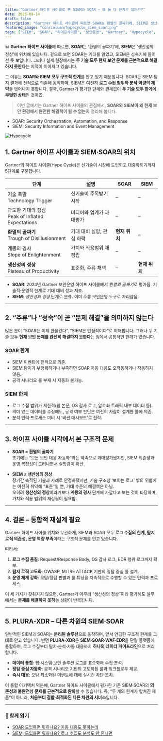 ```yaml
---
title: "Gartner 하이프 사이클로 본 SIEM과 SOAR – 왜 둘 다 한계가 있는가?"
date: 2025-08-14
draft: false
description: "Gartner 하이프 사이클에 따르면 SOAR는 환멸의 골짜기에, SIEM은 생산성의 정상에 있지만, 두 기술 모두 현재 보안 문제를 해결하기엔 구조적 한계가 있습니다."
featured_image: "cdn/column/hypecycle_siem_soar.png"
tags: ["SIEM", "SOAR", "하이프사이클", "보안운영", "Gartner", "Hypecycle", "Security", "PLURA-XDR"]
---
```


📊 **Gartner 하이프 사이클**에 따르면, **SOAR**는 ‘환멸의 골짜기’에, **SIEM**은 ‘생산성의 정상’에 위치해 있습니다.
겉으로 보면 SOAR는 기대를 잃었고, SIEM은 성숙기에 들어선 듯 보입니다.
그러나 실제 현장에서는 **두 기술 모두 현재 보안 문제를 근본적으로 해결하지 못한다**는 지적이 이어지고 있습니다.

그 이유는 **SOAR와 SIEM 모두 구조적 한계**를 안고 있기 때문입니다.
SOAR는 SIEM 탐지 결과에 전적으로 의존해 동작하며, SIEM은 여전히 **로그 수집 범위와 분석 역량의 제약**을 벗어나지 못합니다.
결국, Gartner가 평가한 단계와 관계없이 **두 기술 모두 한계에 부딪힌 상태**인 것이죠.

> 이번 글에서는 Gartner 하이프 사이클의 관점에서,
> **SOAR와 SIEM이 왜 현재 보안 환경에서 완전한 해결책이 될 수 없는지** 정리해 봅니다.

* SOAR: Security Orchestration, Automation, and Response
* SIEM: Security Information and Event Management

<!--more-->
![Hypecycle](https://blog.plura.io/cdn/column/hypecycle_siem_soar.png)

## 1. Gartner 하이프 사이클과 SIEM·SOAR의 위치

Gartner의 하이프 사이클(Hype Cycle)은 신기술이 시장에 도입되고 대중화되기까지 5단계로 구분합니다.

| 단계                                            | 설명              | SOAR      | SIEM      |
| --------------------------------------------- | --------------- | --------- | --------- |
| 기술 촉발 <br> Technology Trigger                 | 신기술이 주목받기 시작    | –         | –         |
| 과도한 기대의 정점 <br> Peak of Inflated Expectations | 미디어와 업계가 과대평가   | –         | –         |
| **환멸의 골짜기** <br> Trough of Disillusionment    | 기대 대비 실망, 관심 하락 | **현재 위치** | –         |
| 계몽의 경사 <br> Slope of Enlightenment            | 가치와 적용범위 재정립    | –         | –         |
| **생산성의 정상** <br> Plateau of Productivity      | 표준화, 주류 채택      | –         | **현재 위치** |

- **SOAR**: 2024년 Gartner 보안운영 하이프 사이클에서 *환멸의 골짜기*로 평가됨. 기술적·운영적 한계로 기대 대비 성과 저조.
- **SIEM**: *생산성의 정상* 단계로 분류. 이미 주류 보안운영 도구로 자리잡음.

---

## 2. “주류”나 “성숙”이 곧 “문제 해결”을 의미하지 않는다

많은 분이 “SOAR는 이제 한물갔다”, “SIEM은 안정적이다”로 이해합니다. 그러나 두 기술 모두 **현재 보안 문제를 완전히 해결하지 못한다**는 점에서 공통적인 한계가 있습니다.

### SOAR 한계
- SIEM 이벤트에 전적으로 의존.
- SIEM 탐지가 부정확하거나 부족하면 SOAR 자동 대응도 오작동하거나 작동하지 않음.
- 공격 시나리오 룰 부재 시 자동화 불가능.

### SIEM 한계
- 로그 수집 범위가 제한적(웹 본문, OS 감사 로그, 암호화 트래픽 내부 데이터 등).
- 의미 있는 데이터를 수집해도, 공격 여부 판단은 여전히 사람이 설계한 룰에 의존.
- 분석 인력·프로세스 미비 시 ‘비싼 대시보드’로 전락.

---

## 3. 하이프 사이클 시각에서 본 구조적 문제

- **SOAR = 환멸의 골짜기**  
  초기에는 “모든 보안 대응 자동화”라는 약속으로 과대평가됐지만, SIEM 의존성과 운영 복잡성이 드러나면서 실망감이 확산.
* **SIEM ≠ 생산성의 정상**  
  장기간 축적된 기술과 사례로 안정화됐지만, 기술 구조상 ‘보이는 로그’ 밖의 위협에는 여전히 취약해 “표준”일 뿐, 기대 수준의 해결책은 아님.  
  오히려 **생산성의 정상**이라기보다 **계몽의 경사** 단계에 가깝다고 보는 것이 타당하며, 가치와 적용 범위의 재정립이 필요함.

---

## 4. 결론 – 통합적 재설계 필요

Gartner 하이프 사이클 위치와 무관하게, SIEM과 SOAR 모두 **로그 수집의 한계, 탐지 로직 의존성, 운영 역량 부족**이라는 구조적 문제를 안고 있습니다.

따라서:
1. **로그 수집 품질**: Request/Response Body, OS 감사 로그, EDR 행위 로그까지 확보.
2. **탐지 로직 고도화**: OWASP, MITRE ATT&CK 기반의 정탐 중심 룰 설계.
3. **운영 체계 강화**: 오탐/정탐 판별과 룰 튜닝을 지속적으로 수행할 수 있는 인력과 프로세스.

이 세 가지가 갖춰지지 않으면, Gartner가 아무리 “생산성의 정상”이라 평가해도 실무에서는 **문제를 해결하지 못하는** 상황이 반복됩니다.

---

## 5. PLURA-XDR – 다른 차원의 SIEM·SOAR

일반적인 SIEM과 SOAR는 **분리된 솔루션**으로 동작하며, 앞서 언급한 구조적 한계를 그대로 안고 있습니다.
반면 **PLURA-XDR**은 **SIEM·SOAR·WAF·EDR**을 단일 플랫폼에 통합하여,
로그 수집부터 탐지·분석·자동 대응까지 **하나의 데이터 파이프라인**으로 처리합니다.

* **데이터 통합**: 웹·시스템·보안 솔루션 로그를 표준화해 수집·분석.
* **정탐 중심 자동화**: 공격 시나리오 기반의 고도화된 룰과 워크플로우 제공.
* **즉시 대응**: 오탐 최소화된 이벤트에 대해 실시간 차단·조치.

이 통합 아키텍처 덕분에, Gartner 하이프 사이클에서 평가한 기존 SIEM·SOAR의 **의존성과 불완전성 문제를 근본적으로 완화**할 수 있습니다.
즉, “두 개의 한계가 합쳐진 제품”이 아니라, **처음부터 결합·최적화된 다른 차원의 서비스**입니다.

---

### 📖 함께 읽기
- [SOAR 도입하면 뭐하나요? 자동 대응도 못하는데](https://blog.plura.io/ko/column/why_soar_always_fails/)  
- [SIEM, 도입하면 뭐하나요? 로그 수집도 분석도 안 된다면](https://blog.plura.io/ko/column/why_siem_always_fails/)  
